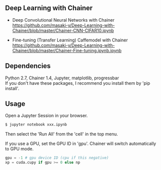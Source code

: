 ## Deep Learning with Chainer  

* Deep Convolutional Neural Networks with Chainer  
https://github.com/masaki-y/Deep-Learning-with-Chainer/blob/master/Chainer-CNN-CIFAR10.ipynb

* Fine-tuning (Transfer Learning) Caffemodel with Chainer  
https://github.com/masaki-y/Deep-Learning-with-Chainer/blob/master/Chainer-Fine-tuning.ipynb.ipynb

## Dependencies
Python 2.7, Chainer 1.4, Jupyter, matplotlib, progressbar  
If you don't have these packages, I recommend you install them by 'pip install'.

## Usage
Open a Jupyter Session in your browser.
```sh
$ jupyter notebook xxx.ipynb
```
Then select the 'Run All' from the 'cell' in the top menu.

If you use a GPU, set the GPU ID in 'gpu'.
Chainer will switch automatically to GPU mode.
```py
gpu = -1 # gpu device ID (cpu if this negative)
xp = cuda.cupy if gpu >= 0 else np  
```
